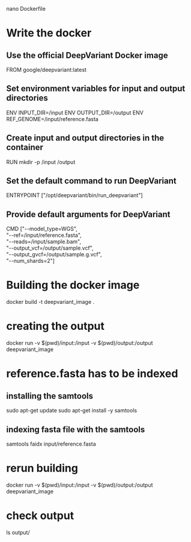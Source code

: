 
nano Dockerfile

# Write the docker
## Use the official DeepVariant Docker image
FROM google/deepvariant:latest

## Set environment variables for input and output directories
ENV INPUT_DIR=/input
ENV OUTPUT_DIR=/output
ENV REF_GENOME=/input/reference.fasta

## Create input and output directories in the container
RUN mkdir -p /input /output

## Set the default command to run DeepVariant
ENTRYPOINT ["/opt/deepvariant/bin/run_deepvariant"]

## Provide default arguments for DeepVariant
CMD ["--model_type=WGS", \
     "--ref=/input/reference.fasta", \
     "--reads=/input/sample.bam", \
     "--output_vcf=/output/sample.vcf", \
     "--output_gvcf=/output/sample.g.vcf", \
     "--num_shards=2"]


# Building the docker image
docker build -t deepvariant_image .

# creating the output
docker run -v $(pwd)/input:/input -v $(pwd)/output:/output deepvariant_image


# reference.fasta has to be indexed 
## installing the samtools
sudo apt-get update
sudo apt-get install -y samtools

## indexing fasta file with the samtools
samtools faidx input/reference.fasta


# rerun building 
docker run -v $(pwd)/input:/input -v $(pwd)/output:/output deepvariant_image

# check output
ls output/
